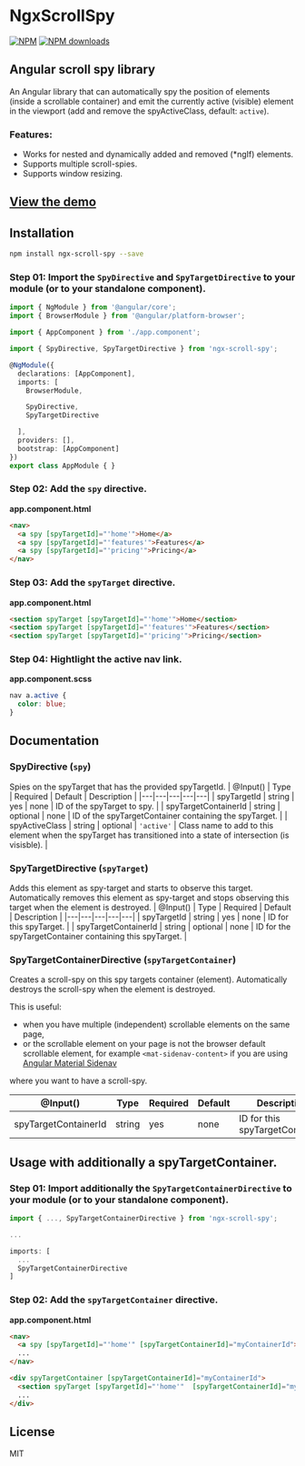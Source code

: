 # NgxScrollSpy

[![NPM](https://img.shields.io/npm/v/ngx-scroll-spy?label=NPM&color=blue)](https://www.npmjs.com/package/ngx-scroll-spy "View this project on NPM.") [![NPM downloads](https://img.shields.io/npm/dt/ngx-scroll-spy?label=NPM%20downloads)](https://www.npmjs.com/package/ngx-scroll-spy "View this project on NPM.")

## Angular scroll spy library
An Angular library that can automatically spy the position of elements (inside a scrollable container) and emit the currently active (visible) element in the viewport (add and remove the spyActiveClass, default: `active`).

### Features:
- Works for nested and dynamically added and removed (*ngIf) elements.
- Supports multiple scroll-spies.
- Supports window resizing.

<!-- ## Demo image @todo -->

## [View the demo](https://stackblitz.com/edit/ngx-scroll-spy)

## Installation
```sh
npm install ngx-scroll-spy --save
```

### Step 01: Import the `SpyDirective` and `SpyTargetDirective` to your module (or to your standalone component).
```ts
import { NgModule } from '@angular/core';
import { BrowserModule } from '@angular/platform-browser';

import { AppComponent } from './app.component';

import { SpyDirective, SpyTargetDirective } from 'ngx-scroll-spy';

@NgModule({
  declarations: [AppComponent],
  imports: [
    BrowserModule,

    SpyDirective,
    SpyTargetDirective

  ],
  providers: [],
  bootstrap: [AppComponent]
})
export class AppModule { }
```

### Step 02: Add the `spy` directive.
**app.component.html**
```html
<nav>
  <a spy [spyTargetId]="'home'">Home</a>
  <a spy [spyTargetId]="'features'">Features</a>
  <a spy [spyTargetId]="'pricing'">Pricing</a>
</nav>
```

### Step 03: Add the `spyTarget` directive.
**app.component.html**
```html
<section spyTarget [spyTargetId]="'home'">Home</section>
<section spyTarget [spyTargetId]="'features'">Features</section>
<section spyTarget [spyTargetId]="'pricing'">Pricing</section>
```

### Step 04: Hightlight the active nav link.
**app.component.scss**
```scss
nav a.active {
  color: blue;
}
```

## Documentation
### SpyDirective (`spy`)
Spies on the spyTarget that has the provided spyTargetId.
| @Input() | Type | Required | Default | Description |
|---|---|---|---|---|
| spyTargetId | string | yes | none | ID of the spyTarget to spy. |
| spyTargetContainerId | string | optional | none | ID of the spyTargetContainer containing the spyTarget. |
| spyActiveClass | string | optional | `'active'` | Class name to add to this element when the spyTarget has transitioned into a state of intersection (is visisble). |
### SpyTargetDirective (`spyTarget`)
Adds this element as spy-target and starts to observe this target.
Automatically removes this element as spy-target and stops observing this target when the element is destroyed.
| @Input() | Type | Required | Default | Description |
|---|---|---|---|---|
| spyTargetId | string | yes | none | ID for this spyTarget. |
| spyTargetContainerId | string | optional | none | ID for the spyTargetContainer containing this spyTarget. |
### SpyTargetContainerDirective (`spyTargetContainer`)
Creates a scroll-spy on this spy targets container (element).
Automatically destroys the scroll-spy when the element is destroyed.

This is useful:

- when you have multiple (independent) scrollable elements on the same page,
- or the scrollable element on your page is not the browser default scrollable element, for example `<mat-sidenav-content>` if you are using [Angular Material Sidenav]( https://material.angular.io/components/sidenav)

where you want to have a scroll-spy.

| @Input() | Type | Required | Default | Description |
|---|---|---|---|---|
| spyTargetContainerId | string | yes | none | ID for this spyTargetContainer. |

## Usage with additionally a spyTargetContainer.

### Step 01: Import additionally the `SpyTargetContainerDirective` to your module (or to your standalone component).
```ts
import { ..., SpyTargetContainerDirective } from 'ngx-scroll-spy';

...

imports: [
  ...
  SpyTargetContainerDirective
]
```

### Step 02: Add the `spyTargetContainer` directive.

**app.component.html**
```html
<nav>
  <a spy [spyTargetId]="'home'" [spyTargetContainerId]="myContainerId">Home</a>
  ...
</nav>

<div spyTargetContainer [spyTargetContainerId]="myContainerId">
  <section spyTarget [spyTargetId]="'home'"  [spyTargetContainerId]="myContainerId">Home</section>
  ...
</div>
```

## License
MIT
